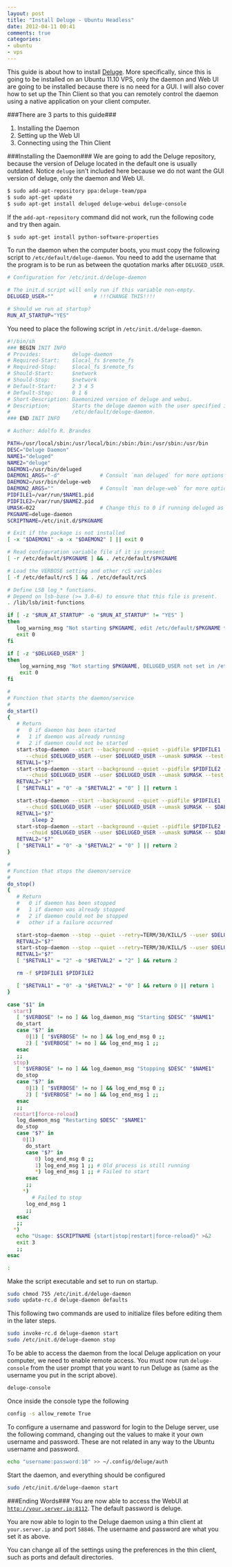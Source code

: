 ```yaml
---
layout: post
title: "Install Deluge - Ubuntu Headless"
date: 2012-04-11 00:41
comments: true
categories: 
- ubuntu
- vps
---
```



This guide is about how to install [Deluge](http://dev.deluge-torrent.org/wiki/About). More specifically, since this is going to be installed on an Ubuntu 11.10 VPS, only the daemon and Web UI are going to be installed because there is no need for a GUI. I will also cover how to set up the Thin Client so that you can remotely control the daemon using a native application on your client computer. 

###There are 3 parts to this guide###
1. Installing the Daemon
2. Setting up the Web UI
3. Connecting using the Thin Client

<!--more-->

###Installing the Daemon###
We are going to add the Deluge repository, because the version of Deluge located in the default one is usually outdated. Notice <code>deluge</code> isn't included here because we do not want the GUI version of deluge, only the daemon and Web UI.
``` bash
$ sudo add-apt-repository ppa:deluge-team/ppa
$ sudo apt-get update
$ sudo apt-get install deluged deluge-webui deluge-console
```
If the <code>add-apt-repository</code> command did not work, run the following code and try then again.
``` bash
$ sudo apt-get install python-software-properties
```

To run the daemon when the computer boots, you must copy the following script to <code>/etc/default/deluge-daemon</code>. You need to add the username that the program is to be run as between the quotation marks after <code>DELUGED_USER</code>.
``` bash /etc/default/deluge-daemon
# Configuration for /etc/init.d/deluge-daemon

# The init.d script will only run if this variable non-empty.
DELUGED_USER=""             # !!!CHANGE THIS!!!!

# Should we run at startup?
RUN_AT_STARTUP="YES"
```
You need to place the following script in <code>/etc/init.d/deluge-daemon</code>.
``` bash /etc/init.d/deluge-daemon
#!/bin/sh
### BEGIN INIT INFO
# Provides:          deluge-daemon
# Required-Start:    $local_fs $remote_fs
# Required-Stop:     $local_fs $remote_fs
# Should-Start:      $network
# Should-Stop:       $network
# Default-Start:     2 3 4 5
# Default-Stop:      0 1 6
# Short-Description: Daemonized version of deluge and webui.
# Description:       Starts the deluge daemon with the user specified in
#                    /etc/default/deluge-daemon.
### END INIT INFO

# Author: Adolfo R. Brandes 

PATH=/usr/local/sbin:/usr/local/bin:/sbin:/bin:/usr/sbin:/usr/bin
DESC="Deluge Daemon"
NAME1="deluged"
NAME2="deluge"
DAEMON1=/usr/bin/deluged
DAEMON1_ARGS="-d"             # Consult `man deluged` for more options
DAEMON2=/usr/bin/deluge-web
DAEMON2_ARGS=""               # Consult `man deluge-web` for more options
PIDFILE1=/var/run/$NAME1.pid
PIDFILE2=/var/run/$NAME2.pid
UMASK=022                     # Change this to 0 if running deluged as its own user
PKGNAME=deluge-daemon
SCRIPTNAME=/etc/init.d/$PKGNAME

# Exit if the package is not installed
[ -x "$DAEMON1" -a -x "$DAEMON2" ] || exit 0

# Read configuration variable file if it is present
[ -r /etc/default/$PKGNAME ] && . /etc/default/$PKGNAME

# Load the VERBOSE setting and other rcS variables
[ -f /etc/default/rcS ] && . /etc/default/rcS

# Define LSB log_* functions.
# Depend on lsb-base (>= 3.0-6) to ensure that this file is present.
. /lib/lsb/init-functions

if [ -z "$RUN_AT_STARTUP" -o "$RUN_AT_STARTUP" != "YES" ]
then
   log_warning_msg "Not starting $PKGNAME, edit /etc/default/$PKGNAME to start it."
   exit 0
fi

if [ -z "$DELUGED_USER" ]
then
    log_warning_msg "Not starting $PKGNAME, DELUGED_USER not set in /etc/default/$PKGNAME."
    exit 0
fi

#
# Function that starts the daemon/service
#
do_start()
{
   # Return
   #   0 if daemon has been started
   #   1 if daemon was already running
   #   2 if daemon could not be started
   start-stop-daemon --start --background --quiet --pidfile $PIDFILE1 --exec $DAEMON1 \
      --chuid $DELUGED_USER --user $DELUGED_USER --umask $UMASK --test > /dev/null
   RETVAL1="$?"
   start-stop-daemon --start --background --quiet --pidfile $PIDFILE2 --exec $DAEMON2 \
      --chuid $DELUGED_USER --user $DELUGED_USER --umask $UMASK --test > /dev/null
   RETVAL2="$?"
   [ "$RETVAL1" = "0" -a "$RETVAL2" = "0" ] || return 1

   start-stop-daemon --start --background --quiet --pidfile $PIDFILE1 --make-pidfile --exec $DAEMON1 \
      --chuid $DELUGED_USER --user $DELUGED_USER --umask $UMASK -- $DAEMON1_ARGS
   RETVAL1="$?"
        sleep 2
   start-stop-daemon --start --background --quiet --pidfile $PIDFILE2 --make-pidfile --exec $DAEMON2 \
      --chuid $DELUGED_USER --user $DELUGED_USER --umask $UMASK -- $DAEMON2_ARGS
   RETVAL2="$?"
   [ "$RETVAL1" = "0" -a "$RETVAL2" = "0" ] || return 2
}

#
# Function that stops the daemon/service
#
do_stop()
{
   # Return
   #   0 if daemon has been stopped
   #   1 if daemon was already stopped
   #   2 if daemon could not be stopped
   #   other if a failure occurred

   start-stop-daemon --stop --quiet --retry=TERM/30/KILL/5 --user $DELUGED_USER --pidfile $PIDFILE2
   RETVAL2="$?"
   start-stop-daemon --stop --quiet --retry=TERM/30/KILL/5 --user $DELUGED_USER --pidfile $PIDFILE1
   RETVAL1="$?"
   [ "$RETVAL1" = "2" -o "$RETVAL2" = "2" ] && return 2

   rm -f $PIDFILE1 $PIDFILE2

   [ "$RETVAL1" = "0" -a "$RETVAL2" = "0" ] && return 0 || return 1
}

case "$1" in
  start)
   [ "$VERBOSE" != no ] && log_daemon_msg "Starting $DESC" "$NAME1"
   do_start
   case "$?" in
      0|1) [ "$VERBOSE" != no ] && log_end_msg 0 ;;
      2) [ "$VERBOSE" != no ] && log_end_msg 1 ;;
   esac
   ;;
  stop)
   [ "$VERBOSE" != no ] && log_daemon_msg "Stopping $DESC" "$NAME1"
   do_stop
   case "$?" in
      0|1) [ "$VERBOSE" != no ] && log_end_msg 0 ;;
      2) [ "$VERBOSE" != no ] && log_end_msg 1 ;;
   esac
   ;;
  restart|force-reload)
   log_daemon_msg "Restarting $DESC" "$NAME1"
   do_stop
   case "$?" in
     0|1)
      do_start
      case "$?" in
         0) log_end_msg 0 ;;
         1) log_end_msg 1 ;; # Old process is still running
         *) log_end_msg 1 ;; # Failed to start
      esac
      ;;
     *)
        # Failed to stop
      log_end_msg 1
      ;;
   esac
   ;;
  *)
   echo "Usage: $SCRIPTNAME {start|stop|restart|force-reload}" >&2
   exit 3
   ;;
esac

:
```
Make the script executable and set to run on startup.
``` bash
sudo chmod 755 /etc/init.d/deluge-daemon
sudo update-rc.d deluge-daemon defaults
```

This following two commands are used to initialize files before editing them in the later steps.
```bash
sudo invoke-rc.d deluge-daemon start
sudo /etc/init.d/deluge-daemon stop
```

To be able to access the daemon from the local Deluge application on your computer, we need to enable remote access. You must now run <code>deluge-console</code> from the user prompt that you want to run Deluge as (same as the username you put in the script above). 
```bash
deluge-console
```
Once inside the console type the following
```bash
config -s allow_remote True
```

To configure a username and password for login to the Deluge server, use the following command, changing out the values to make it your own username and password. These are not related in any way to the Ubuntu username and password.
```bash
echo "username:password:10" >> ~/.config/deluge/auth
```

Start the daemon, and everything should be configured
``` bash
sudo /etc/init.d/deluge-daemon start
```

###Ending Words###
You are now able to access the WebUI at <code>http://your.server.ip:8112</code>. The default password is deluge.

You are now able to login to the Deluge daemon using a thin client at <code>your.server.ip</code> and port <code>58846</code>. The username and password are what you set it as above. 

You can change all of the settings using the preferences in the thin client, such as ports and default directories. 



